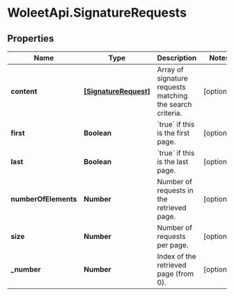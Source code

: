 # WoleetApi.SignatureRequests

## Properties
Name | Type | Description | Notes
------------ | ------------- | ------------- | -------------
**content** | [**[SignatureRequest]**](SignatureRequest.md) | Array of signature requests matching the search criteria. | [optional] 
**first** | **Boolean** | &#x60;true&#x60; if this is the first page.  | [optional] 
**last** | **Boolean** | &#x60;true&#x60; if this is the last page.  | [optional] 
**numberOfElements** | **Number** | Number of requests in the retrieved page. | [optional] 
**size** | **Number** | Number of requests per page. | [optional] 
**_number** | **Number** | Index of the retrieved page (from 0). | [optional] 


